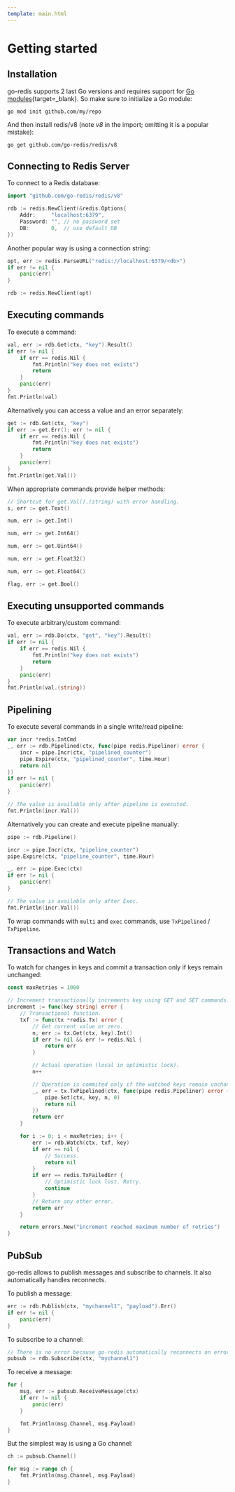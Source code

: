```yaml
---
template: main.html
---
```


# Getting started

## Installation

go-redis supports 2 last Go versions and requires support for
[Go modules](https://github.com/golang/go/wiki/Modules){target=\_blank}. So make sure to initialize
a Go module:

```shell
go mod init github.com/my/repo
```

And then install redis/v8 (note _v8_ in the import; omitting it is a popular mistake):

```shell
go get github.com/go-redis/redis/v8
```

## Connecting to Redis Server

To connect to a Redis database:

```go
import "github.com/go-redis/redis/v8"

rdb := redis.NewClient(&redis.Options{
    Addr:     "localhost:6379",
    Password: "", // no password set
    DB:       0,  // use default DB
})
```

Another popular way is using a connection string:

```go
opt, err := redis.ParseURL("redis://localhost:6379/<db>")
if err != nil {
    panic(err)
}

rdb := redis.NewClient(opt)
```

## Executing commands

To execute a command:

```go
val, err := rdb.Get(ctx, "key").Result()
if err != nil {
    if err == redis.Nil {
        fmt.Println("key does not exists")
        return
    }
    panic(err)
}
fmt.Println(val)
```

Alternatively you can access a value and an error separately:

```go
get := rdb.Get(ctx, "key")
if err := get.Err(); err != nil {
    if err == redis.Nil {
        fmt.Println("key does not exists")
        return
    }
    panic(err)
}
fmt.Println(get.Val())
```

When appropriate commands provide helper methods:

```go
// Shortcut for get.Val().(string) with error handling.
s, err := get.Text()

num, err := get.Int()

num, err := get.Int64()

num, err := get.Uint64()

num, err := get.Float32()

num, err := get.Float64()

flag, err := get.Bool()
```

## Executing unsupported commands

To execute arbitrary/custom command:

```go
val, err := rdb.Do(ctx, "get", "key").Result()
if err != nil {
    if err == redis.Nil {
        fmt.Println("key does not exists")
        return
    }
    panic(err)
}
fmt.Println(val.(string))
```

## Pipelining

To execute several commands in a single write/read pipeline:

```go
var incr *redis.IntCmd
_, err := rdb.Pipelined(ctx, func(pipe redis.Pipeliner) error {
    incr = pipe.Incr(ctx, "pipelined_counter")
    pipe.Expire(ctx, "pipelined_counter", time.Hour)
    return nil
})
if err != nil {
    panic(err)
}

// The value is available only after pipeline is executed.
fmt.Println(incr.Val())
```

Alternatively you can create and execute pipeline manually:

```go
pipe := rdb.Pipeline()

incr := pipe.Incr(ctx, "pipeline_counter")
pipe.Expire(ctx, "pipeline_counter", time.Hour)

_, err := pipe.Exec(ctx)
if err != nil {
    panic(err)
}

// The value is available only after Exec.
fmt.Println(incr.Val())
```

To wrap commands with `multi` and `exec` commands, use `TxPipelined` / `TxPipeline`.

## Transactions and Watch

To watch for changes in keys and commit a transaction only if keys remain unchanged:

```go
const maxRetries = 1000

// Increment transactionally increments key using GET and SET commands.
increment := func(key string) error {
    // Transactional function.
    txf := func(tx *redis.Tx) error {
        // Get current value or zero.
        n, err := tx.Get(ctx, key).Int()
        if err != nil && err != redis.Nil {
            return err
        }

        // Actual operation (local in optimistic lock).
        n++

        // Operation is commited only if the watched keys remain unchanged.
        _, err = tx.TxPipelined(ctx, func(pipe redis.Pipeliner) error {
            pipe.Set(ctx, key, n, 0)
            return nil
        })
        return err
    }

    for i := 0; i < maxRetries; i++ {
        err := rdb.Watch(ctx, txf, key)
        if err == nil {
            // Success.
            return nil
        }
        if err == redis.TxFailedErr {
            // Optimistic lock lost. Retry.
            continue
        }
        // Return any other error.
        return err
    }

    return errors.New("increment reached maximum number of retries")
}
```

## PubSub

go-redis allows to publish messages and subscribe to channels. It also automatically handles
reconnects.

To publish a message:

```go
err := rdb.Publish(ctx, "mychannel1", "payload").Err()
if err != nil {
    panic(err)
}
```

To subscribe to a channel:

```go
// There is no error because go-redis automatically reconnects on error.
pubsub := rdb.Subscribe(ctx, "mychannel1")
```

To receive a message:

```go
for {
    msg, err := pubsub.ReceiveMessage(ctx)
    if err != nil {
        panic(err)
    }

    fmt.Println(msg.Channel, msg.Payload)
}
```

But the simplest way is using a Go channel:

```go
ch := pubsub.Channel()

for msg := range ch {
    fmt.Println(msg.Channel, msg.Payload)
}
```
